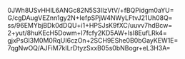 0JWh8USvHHIL6ANGc82N5S3IIzVtV/+fBQPidgm0aYU=
G/cgDAugVEZnn1gy2N+IefpSPjW4NWyLFtvJ21Uh08Q=
ss/96EMYbjBDk0dDQU+i1+HPSJsK9fXC/uuvv7hdBcw=
2+yut/8huKEcH5Dowm+I7fcfy2KD5AW+lsI8EufLRk4=
gjxPsGl3M0M0RqUI6czOn+2SCH9EShe0B0bGayKEW1E=
7qgNwOQ/AJFiM7klLrDtyzSxxB05s0bNBogr+eL3H3A=
